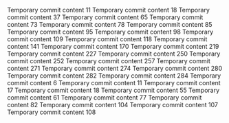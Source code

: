 Temporary commit content 11
Temporary commit content 18
Temporary commit content 37
Temporary commit content 65
Temporary commit content 73
Temporary commit content 78
Temporary commit content 85
Temporary commit content 95
Temporary commit content 98
Temporary commit content 109
Temporary commit content 118
Temporary commit content 141
Temporary commit content 170
Temporary commit content 219
Temporary commit content 227
Temporary commit content 250
Temporary commit content 252
Temporary commit content 257
Temporary commit content 271
Temporary commit content 274
Temporary commit content 280
Temporary commit content 282
Temporary commit content 284
Temporary commit content 6
Temporary commit content 11
Temporary commit content 17
Temporary commit content 18
Temporary commit content 55
Temporary commit content 61
Temporary commit content 77
Temporary commit content 82
Temporary commit content 104
Temporary commit content 107
Temporary commit content 108
